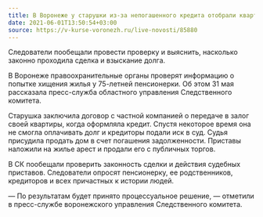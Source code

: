 ```yaml
---
title: В Воронеже у старушки из-за непогашенного кредита отобрали квартиру
date: 2021-06-01T13:50:54+03:00
source: https://v-kurse-voronezh.ru/live-novosti/85880
---
```


Следователи пообещали провести проверку и выяснить, насколько законно проходила сделка и взыскание долга.

 

В Воронеже правоохранительные органы проверят информацию о попытке хищения жилья у 75-летней пенсионерки. Об этом 31 мая рассказала пресс-служба областного управления Следственного комитета.

Старушка заключила договор с частной компанией о передаче в залог своей квартиры, когда оформляла кредит. Спустя некоторое время она не смогла оплачивать долг и кредиторы подали иск в суд. Судья присудила продать дом в счет погашения задолженности. Приставы наложили на жилье арест и продали его с публичных торгов.

В СК пообещали проверить законность сделки и действия судебных приставов. Следователи опросят пенсионерку, ее родственников, кредиторов и всех причастных к истории людей.

— По результатам будет принято процессуальное решение, — отметили в пресс-службе воронежского управления Следственного комитета.